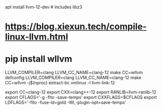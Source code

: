 apt install llvm-12-dev # includes libz3

# https://blog.xiexun.tech/compile-linux-llvm.html
# pip install wllvm

LLVM_COMPILER=clang LLVM_CC_NAME=clang-12 make CC=wllvm defconfig
LLVM_COMPILER=clang LLVM_CC_NAME=clang-12 make CC=wllvm -j$(nproc)
extract-bc vmlinux -l llvm-link-12

export CC=clang-12
export CXX=clang++-12
export RANLIB=llvm-ranlib-12
export CFLAGS='-g -flto -save-temps'
export CXXFLAGS=$CFLAGS
export LDFLAGS='-flto -fuse-ld=gold -Wl,-plugin-opt=save-temps'